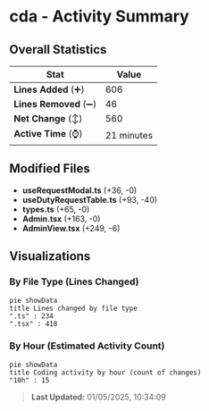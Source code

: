 # cda - Activity Summary 

## Overall Statistics

| Stat                   | Value                                                             |
| ---------------------- | ----------------------------------------------------------------- |
| **Lines Added** (➕)   | 606                                          |
| **Lines Removed** (➖) | 46                                        |
| **Net Change** (↕)    | 560                |
| **Active Time** (⌚)   | 21 minutes |


## Modified Files
- **useRequestModal.ts** (+36, -0)
- **useDutyRequestTable.ts** (+93, -40)
- **types.ts** (+65, -0)
- **Admin.tsx** (+163, -0)
- **AdminView.tsx** (+249, -6)

## Visualizations

### By File Type (Lines Changed)

```mermaid
pie showData
title Lines changed by file type
".ts" : 234
".tsx" : 418
```

### By Hour (Estimated Activity Count)

```mermaid
pie showData
title Coding activity by hour (count of changes)
"10h" : 15
```


> **Last Updated:** 01/05/2025, 10:34:09